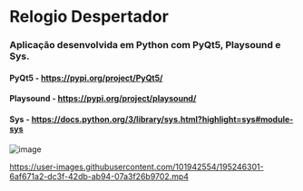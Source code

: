 # Relogio Despertador
### Aplicação desenvolvida em Python com PyQt5, Playsound e Sys.

#### PyQt5 - https://pypi.org/project/PyQt5/
#### Playsound - https://pypi.org/project/playsound/
#### Sys - https://docs.python.org/3/library/sys.html?highlight=sys#module-sys

![image](https://user-images.githubusercontent.com/101942554/195246277-bbf1ccc7-527e-40b9-997d-718e1793e83e.png)



https://user-images.githubusercontent.com/101942554/195246301-6af671a2-dc3f-42db-ab94-07a3f26b9702.mp4


